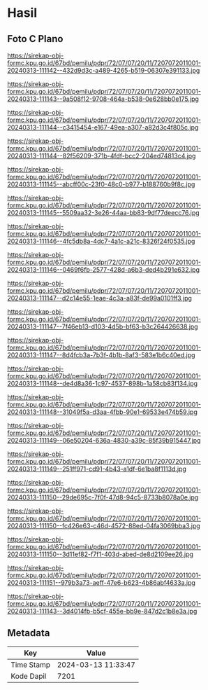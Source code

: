 # Hasil

## Foto C Plano

https://sirekap-obj-formc.kpu.go.id/67bd/pemilu/pdpr/72/07/07/20/11/7207072011001-20240313-111142--432d9d3c-a489-4265-b519-06307e391133.jpg

https://sirekap-obj-formc.kpu.go.id/67bd/pemilu/pdpr/72/07/07/20/11/7207072011001-20240313-111143--9a508f12-9708-464a-b538-0e628bb0e175.jpg

https://sirekap-obj-formc.kpu.go.id/67bd/pemilu/pdpr/72/07/07/20/11/7207072011001-20240313-111144--c3415454-e167-49ea-a307-a82d3c4f805c.jpg

https://sirekap-obj-formc.kpu.go.id/67bd/pemilu/pdpr/72/07/07/20/11/7207072011001-20240313-111144--82f56209-371b-4fdf-bcc2-204ed74813c4.jpg

https://sirekap-obj-formc.kpu.go.id/67bd/pemilu/pdpr/72/07/07/20/11/7207072011001-20240313-111145--abcff00c-23f0-48c0-b977-b188760b9f8c.jpg

https://sirekap-obj-formc.kpu.go.id/67bd/pemilu/pdpr/72/07/07/20/11/7207072011001-20240313-111145--5509aa32-3e26-44aa-bb83-9df77deecc76.jpg

https://sirekap-obj-formc.kpu.go.id/67bd/pemilu/pdpr/72/07/07/20/11/7207072011001-20240313-111146--4fc5db8a-4dc7-4a1c-a21c-8326f24f0535.jpg

https://sirekap-obj-formc.kpu.go.id/67bd/pemilu/pdpr/72/07/07/20/11/7207072011001-20240313-111146--0469f6fb-2577-428d-a6b3-ded4b291e632.jpg

https://sirekap-obj-formc.kpu.go.id/67bd/pemilu/pdpr/72/07/07/20/11/7207072011001-20240313-111147--d2c14e55-1eae-4c3a-a83f-de99a0101ff3.jpg

https://sirekap-obj-formc.kpu.go.id/67bd/pemilu/pdpr/72/07/07/20/11/7207072011001-20240313-111147--7f46eb13-d103-4d5b-bf63-b3c264426638.jpg

https://sirekap-obj-formc.kpu.go.id/67bd/pemilu/pdpr/72/07/07/20/11/7207072011001-20240313-111147--8d4fcb3a-7b3f-4b1b-8af3-583e1b6c40ed.jpg

https://sirekap-obj-formc.kpu.go.id/67bd/pemilu/pdpr/72/07/07/20/11/7207072011001-20240313-111148--de4d8a36-1c97-4537-898b-1a58cb83f134.jpg

https://sirekap-obj-formc.kpu.go.id/67bd/pemilu/pdpr/72/07/07/20/11/7207072011001-20240313-111148--31049f5a-d3aa-4fbb-90e1-69533e474b59.jpg

https://sirekap-obj-formc.kpu.go.id/67bd/pemilu/pdpr/72/07/07/20/11/7207072011001-20240313-111149--06e50204-636a-4830-a39c-85f39b915447.jpg

https://sirekap-obj-formc.kpu.go.id/67bd/pemilu/pdpr/72/07/07/20/11/7207072011001-20240313-111149--251ff971-cd91-4b43-a1df-6e1ba8f1113d.jpg

https://sirekap-obj-formc.kpu.go.id/67bd/pemilu/pdpr/72/07/07/20/11/7207072011001-20240313-111150--29de695c-7f0f-47d8-94c5-8733b8078a0e.jpg

https://sirekap-obj-formc.kpu.go.id/67bd/pemilu/pdpr/72/07/07/20/11/7207072011001-20240313-111150--fc426e63-c46d-4572-88ed-04fa3069bba3.jpg

https://sirekap-obj-formc.kpu.go.id/67bd/pemilu/pdpr/72/07/07/20/11/7207072011001-20240313-111150--3d11ef82-f7f1-403d-abed-de8d2109ee26.jpg

https://sirekap-obj-formc.kpu.go.id/67bd/pemilu/pdpr/72/07/07/20/11/7207072011001-20240313-111151--979b3a73-aeff-47e6-b623-4b86abf4633a.jpg

https://sirekap-obj-formc.kpu.go.id/67bd/pemilu/pdpr/72/07/07/20/11/7207072011001-20240313-111143--3d4014fb-b5cf-455e-bb9e-847d2c1b8e3a.jpg


## Metadata

| Key        | Value               |
| ---------- | ------------------- |
| Time Stamp | 2024-03-13 11:33:47 |
| Kode Dapil | 7201                |



